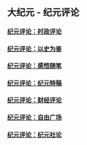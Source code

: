 ## 大纪元 - 纪元评论

#### [纪元评论：时政评论](indexes/nsc1025/README.md?05030330)
#### [纪元评论：以史为鉴](indexes/nsc1028/README.md?05030330)
#### [纪元评论：感悟随笔](indexes/nsc1035/README.md?05030330)
#### [纪元评论：纪元特稿](indexes/nsc424/README.md?05030330)
#### [纪元评论：财经评论](indexes/nsc1026/README.md?05030330)
#### [纪元评论：自由广场](indexes/nsc993/README.md?05030330)
#### [纪元评论：纪元社论](indexes/nsc422/README.md?05030330)
